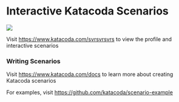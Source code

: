 # Interactive Katacoda Scenarios

[![](http://shields.katacoda.com/katacoda/svrsvrsvrs/count.svg)](https://www.katacoda.com/svrsvrsvrs "Get your profile on Katacoda.com")

Visit https://www.katacoda.com/svrsvrsvrs to view the profile and interactive scenarios

### Writing Scenarios
Visit https://www.katacoda.com/docs to learn more about creating Katacoda scenarios

For examples, visit https://github.com/katacoda/scenario-example
